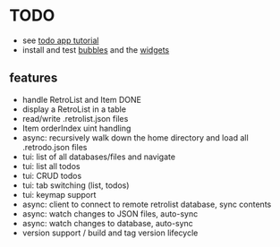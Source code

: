 # TODO

- see [todo app tutorial](https://www.youtube.com/watch?v=g16Zf0KQEWI&t=13s)
- install and test [bubbles](https://github.com/charmbracelet/bubbletea) and the [widgets](https://github.com/charmbracelet/bubbles)

## features

- handle RetroList and Item DONE
- display a RetroList in a table
- read/write .retrolist.json files
- Item orderIndex uint handling
- async: recursively walk down the home directory and load all .retrodo.json files
- tui: list of all databases/files and navigate
- tui: list all todos
- tui: CRUD todos
- tui: tab switching (list, todos)
- tui: keymap support
- async: client to connect to remote retrolist database, sync contents
- async: watch changes to JSON files, auto-sync
- async: watch changes to database, auto-sync
- version support / build and tag version lifecycle
